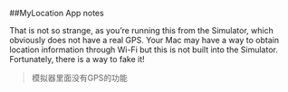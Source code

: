 ##MyLocation App notes


That is not so strange, as you’re running this from the Simulator, which obviously does not have a real GPS. Your Mac may have a way to obtain location information through Wi-Fi but this is not built into the Simulator. Fortunately, there is a way to fake it!
> 模拟器里面没有GPS的功能